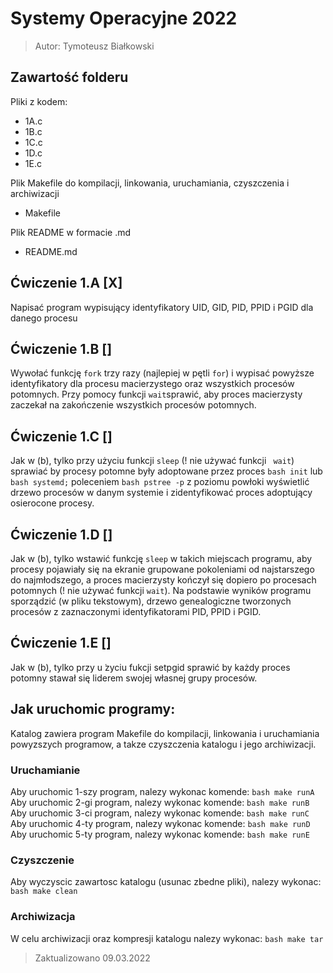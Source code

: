 # Systemy Operacyjne 2022
> Autor: Tymoteusz Białkowski

## Zawartość folderu
Pliki z kodem:
 - 1A.c 
 - 1B.c
 - 1C.c
 - 1D.c
 - 1E.c

Plik Makefile do kompilacji, linkowania, uruchamiania, czyszczenia i archiwizacji
 - Makefile

Plik README w formacie .md
 - README.md

## Ćwiczenie 1.A [X]
Napisać program wypisujący identyfikatory UID, GID, PID, PPID i PGID dla danego procesu

## Ćwiczenie 1.B []
Wywołać funkcję ```fork``` trzy razy (najlepiej w pętli ```for```) i wypisać powyższe 
identyfikatory dla procesu macierzystego oraz wszystkich procesów potomnych. 
Przy pomocy funkcji ```wait```sprawić, aby proces macierzysty zaczekał na zakończenie
wszystkich procesów potomnych.
## Ćwiczenie 1.C []
Jak w (b), tylko przy użyciu funkcji ```sleep``` (! nie używać funkcji ``` wait```) sprawiać
by procesy potomne były adoptowane przez proces ```bash init``` lub ```bash systemd;``` poleceniem
```bash pstree -p``` z poziomu powłoki wyświetlić drzewo procesów w danym systemie i
zidentyfikować proces adoptujący osierocone procesy.
## Ćwiczenie 1.D []
Jak w (b), tylko wstawić funkcję ```sleep``` w takich miejscach programu, aby
procesy pojawiały się na ekranie grupowane pokoleniami od najstarszego do
najmłodszego, a proces macierzysty kończył się dopiero po procesach potomnych
(! nie używać funkcji ```wait```). Na podstawie wyników programu sporządzić 
(w pliku tekstowym), drzewo genealogiczne tworzonych procesów z zaznaczonymi
identyfikatorami PID, PPID i PGID.

## Ćwiczenie 1.E []
Jak w (b), tylko przy u ̇zyciu fukcji setpgid sprawić by każdy proces potomny
stawał się liderem swojej własnej grupy procesów.

## Jak uruchomic programy: 

Katalog zawiera program Makefile do kompilacji, linkowania
i uruchamiania powyzszych programow, a takze czyszczenia katalogu 
i jego archiwizacji.


### Uruchamianie
Aby uruchomic 1-szy program, nalezy wykonac komende:
```bash make runA```
Aby uruchomic 2-gi program, nalezy wykonac komende:
```bash make runB```
Aby uruchomic 3-ci program, nalezy wykonac komende:
```bash make runC```
Aby uruchomic 4-ty program, nalezy wykonac komende:
```bash make runD```
Aby uruchomic 5-ty program, nalezy wykonac komende:
```bash make runE```


### Czyszczenie
Aby wyczyscic zawartosc katalogu (usunac zbedne pliki), nalezy wykonac:
```bash make clean```

### Archiwizacja
W celu archiwizacji oraz kompresji katalogu nalezy wykonac:
```bash make tar```

> Zaktualizowano 09.03.2022